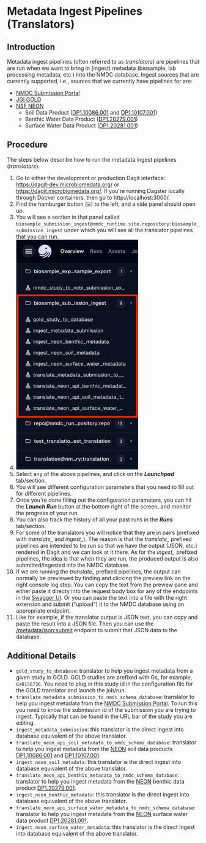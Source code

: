# Metadata Ingest Pipelines (Translators)

## Introduction

Metadata ingest pipelines (often referred to as *translators*) are pipelines that are run when we want to bring in (ingest) metadata (biosample, lab processing metadata, etc.) into the NMDC database. Ingest sources that are currently supported, i.e., sources that we currently have pipelines for are:

* [NMDC Submission Portal](https://data.microbiomedata.org/submission/home)
* [JGI GOLD](https://gold.jgi.doe.gov/)
* [NSF NEON](https://www.neonscience.org/)
    * Soil Data Product ([DP1.10086.001](https://data.neonscience.org/data-products/DP1.10086.001) and [DP1.10107.001](https://data.neonscience.org/data-products/DP1.10107.001))
    * Benthic Water Data Product ([DP1.20279.001](https://data.neonscience.org/data-products/DP1.20279.001))
    * Surface Water Data Product ([DP1.20281.001](https://data.neonscience.org/data-products/DP1.20281.001))


## Procedure

The steps below describe how to run the metadata ingest pipelines (*translators*).

1. Go to either the development or production Dagit interface: https://dagit-dev.microbiomedata.org/ or https://dagit.microbiomedata.org/. If you're running Dagster locally through Docker containers, then go to http://localhost:3000/.
2. Find the hamburger button (`☰`) to the left, and a side panel should open up.
3. You will see a section in that panel called `biosample_submission_ingest@nmdc_runtime.site.repository:biosample_submission_ingest` under which you will see all the translator pipelines that you can run.
4. ![translators-dagit](../img/translators-dagit.png)
5. Select any of the above pipelines, and click on the ***Launchpad*** tab/section.
6. You will see different configuration parameters that you need to fill out for different pipelines.
7. Once you're done filling out the configuration parameters, you can hit the ***Launch Run*** button at the bottom right of the screen, and monitor the progress of your run.
8. You can also track the history of all your past runs in the ***Runs*** tab/section.
9. For some of the translators you will notice that they are in pairs (prefixed with *translate_* and *ingest_*). The reason is that the *translate_* prefixed pipelines are intended to be run so that we have the output (JSON, etc.) rendered in Dagit and we can look at it there. As for the *ingest_* prefixed pipelines, the idea is that when they are run, the produced output is also submitted/ingested into the NMDC database.
10. If we are running the *translate_* prefixed pipelines, the output can normally be previewed by finding and clicking the preview link on the right console log step. You can copy the text from the preview pane and either paste it directy into the request body box for any of the endpoints in the [Swagger UI](https://api.microbiomedata.org/docs). Or you can paste the text into a file with the right extension and submit ("upload") it to the NMDC database using an appropriate endpoint.
   1.  Like for example, if the translator output is JSON text, you can copy and paste the result into a JSON file. Then you can use the [/metadata/json:submit](https://api.microbiomedata.org/docs#/metadata/Submit_JSON_metadata_json_submit_post) endpoint to submit that JSON data to the database.


## Additional Details

* `gold_study_to_database`: translator to help you ingest metadata from a given study in GOLD. GOLD studies are prefixed with Gs, for example, `Gs0156736`. You need to plug in this study id in the configuration file for the GOLD translator and launch the job/run.
* `translate_metadata_submission_to_nmdc_schema_database`: translator to help you ingest metadata from the [NMDC Submission Portal](https://data.microbiomedata.org/submission/home). To run this you need to know the submission id of the submission you are trying to ingest. Typically that can be found in the URL bar of the study you are editing.
* `ingest_metadata_submission`: this translator is the direct ingest into database equivalent of the above translator.
* `translate_neon_api_soil_metadata_to_nmdc_schema_database`: translator to help you ingest metadata from the [NEON](https://www.neonscience.org/) soil data products [DP1.10086.001](https://data.neonscience.org/data-products/DP1.10086.001) and [DP1.10107.001](https://data.neonscience.org/data-products/DP1.10107.001).
* `ingest_neon_soil_metadata`: this translator is the direct ingest into database equivalent of the above translator.
* `translate_neon_api_benthic_metadata_to_nmdc_schema_database`: translator to help you ingest metadata from the [NEON](https://www.neonscience.org/) benthic data product [DP1.20279.001](https://data.neonscience.org/data-products/DP1.20279.001).
* `ingest_neon_benthic_metadata`: this translator is the direct ingest into database equivalent of the above translator.
* `translate_neon_api_surface_water_metadata_to_nmdc_schema_database`: translator to help you ingest metadata from the [NEON](https://www.neonscience.org/) surface water data product [DP1.20281.001](https://data.neonscience.org/data-products/DP1.20281.001).
* `ingest_neon_surface_water_metadata`: this translator is the direct ingest into database equivalent of the above translator.